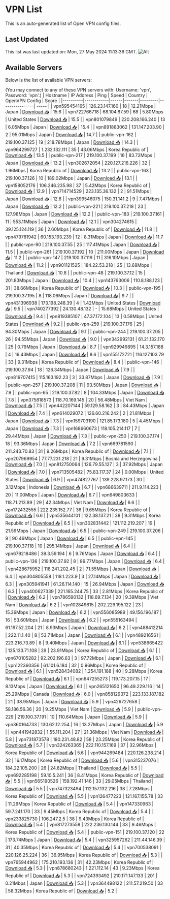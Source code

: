 # VPN List

This is an auto-generated list of Open VPN config files.

## Last Updated

This list was last updated on: Mon, 27 May 2024 11:13:36 GMT.
![Alt](https://repobeats.axiom.co/api/embed/186b98318ef1479477931607c1ad7d823f12451f.svg "Repobeats analytics image")

## Available Servers

Below is the list of available VPN servers:

(You may connect to any of these VPN servers with: Username: 'vpn', Password: 'vpn'.)
| Hostname | IP Address | Ping | Speed | Country | OpenVPN Config | Score |
|----------|------------|------|-------|---------|----------------| ----- |
| vpn595454165 | 126.23.147.160 | 18 | 12.21Mbps | Japan | [Download 📥](./configs/server_0_JP.ovpn) | 15.6 |
| vpn722766718 | 68.104.87.59 | 68 | 5.80Mbps | United States | [Download 📥](./configs/server_1_US.ovpn) | 15.5 |
| vpn801079849 | 220.208.166.240 | 13 | 6.05Mbps | Japan | [Download 📥](./configs/server_2_JP.ovpn) | 15.4 |
| vpn891883062 | 131.147.203.90 | 2 | 95.01Mbps | Japan | [Download 📥](./configs/server_3_JP.ovpn) | 14.7 |
| public-vpn-162 | 219.100.37.125 | 19 | 218.78Mbps | Japan | [Download 📥](./configs/server_4_JP.ovpn) | 14.3 |
| vpn964299727 | 1.232.132.111 | 35 | 43.06Mbps | Korea Republic of | [Download 📥](./configs/server_5_KR.ovpn) | 13.5 |
| public-vpn-217 | 219.100.37.199 | 16 | 83.72Mbps | Japan | [Download 📥](./configs/server_6_JP.ovpn) | 13.2 |
| vpn302672054 | 220.127.216.226 | 32 | 1.96Mbps | Korea Republic of | [Download 📥](./configs/server_7_KR.ovpn) | 13.2 |
| public-vpn-163 | 219.100.37.126 | 10 | 189.02Mbps | Japan | [Download 📥](./configs/server_8_JP.ovpn) | 13.1 |
| vpn158052176 | 106.246.235.98 | 37 | 5.42Mbps | Korea Republic of | [Download 📥](./configs/server_9_KR.ovpn) | 12.9 |
| vpn714714529 | 223.135.36.132 | 2 | 91.51Mbps | Japan | [Download 📥](./configs/server_10_JP.ovpn) | 12.6 |
| vpn399546075 | 150.31.141.2 | 9 | 7.47Mbps | Japan | [Download 📥](./configs/server_11_JP.ovpn) | 12.2 |
| public-vpn-221 | 219.100.37.218 | 23 | 127.98Mbps | Japan | [Download 📥](./configs/server_12_JP.ovpn) | 12.2 |
| public-vpn-183 | 219.100.37.161 | 11 | 553.11Mbps | Japan | [Download 📥](./configs/server_13_JP.ovpn) | 12.1 |
| vpn304274615 | 39.125.124.119 | 36 | 2.60Mbps | Korea Republic of | [Download 📥](./configs/server_14_KR.ovpn) | 11.8 |
| vpn479781942 | 60.153.193.239 | 12 | 8.31Mbps | Japan | [Download 📥](./configs/server_15_JP.ovpn) | 11.7 |
| public-vpn-90 | 219.100.37.55 | 25 | 117.41Mbps | Japan | [Download 📥](./configs/server_16_JP.ovpn) | 11.5 |
| public-vpn-261 | 219.100.37.192 | 10 | 211.00Mbps | Japan | [Download 📥](./configs/server_17_JP.ovpn) | 11.2 |
| public-vpn-147 | 219.100.37.119 | 11 | 316.10Mbps | Japan | [Download 📥](./configs/server_18_JP.ovpn) | 11.2 |
| vpn901121525 | 184.22.53.218 | 25 | 13.68Mbps | Thailand | [Download 📥](./configs/server_19_TH.ovpn) | 10.8 |
| public-vpn-48 | 219.100.37.12 | 15 | 201.83Mbps | Japan | [Download 📥](./configs/server_20_JP.ovpn) | 10.4 |
| vpn143763006 | 110.8.188.123 | 31 | 38.66Mbps | Korea Republic of | [Download 📥](./configs/server_21_KR.ovpn) | 10.3 |
| public-vpn-195 | 219.100.37.195 | 8 | 118.06Mbps | Japan | [Download 📥](./configs/server_22_JP.ovpn) | 9.7 |
| vpn431396938 | 173.198.248.39 | 4 | 1.42Mbps | United States | [Download 📥](./configs/server_23_US.ovpn) | 9.5 |
| vpn740277392 | 24.130.48.132 | - | 15.68Mbps | United States | [Download 📥](./configs/server_24_US.ovpn) | 9.4 |
| vpn819385107 | 47.37.172.104 | 13 | 0.58Mbps | United States | [Download 📥](./configs/server_25_US.ovpn) | 9.2 |
| public-vpn-259 | 219.100.37.176 | 25 | 94.30Mbps | Japan | [Download 📥](./configs/server_26_JP.ovpn) | 9.1 |
| public-vpn-244 | 219.100.37.205 | 26 | 94.55Mbps | Japan | [Download 📥](./configs/server_27_JP.ovpn) | 9.0 |
| vpn342992131 | 61.21.132.170 | 25 | 0.79Mbps | Japan | [Download 📥](./configs/server_28_JP.ovpn) | 8.7 |
| vpn929949895 | 14.3.157.188 | 4 | 16.43Mbps | Japan | [Download 📥](./configs/server_29_JP.ovpn) | 8.6 |
| vpn155172721 | 116.127.103.79 | 33 | 9.31Mbps | Korea Republic of | [Download 📥](./configs/server_30_KR.ovpn) | 8.4 |
| public-vpn-146 | 219.100.37.94 | 18 | 126.34Mbps | Japan | [Download 📥](./configs/server_31_JP.ovpn) | 7.9 |
| vpn819707415 | 115.163.192.23 | 3 | 33.87Mbps | Japan | [Download 📥](./configs/server_32_JP.ovpn) | 7.9 |
| public-vpn-257 | 219.100.37.208 | 11 | 93.50Mbps | Japan | [Download 📥](./configs/server_33_JP.ovpn) | 7.9 |
| public-vpn-65 | 219.100.37.82 | 8 | 104.33Mbps | Japan | [Download 📥](./configs/server_34_JP.ovpn) | 7.8 |
| vpn375818573 | 118.70.169.145 | 20 | 56.48Mbps | Viet Nam | [Download 📥](./configs/server_35_VN.ovpn) | 7.5 |
| vpn442207144 | 59.129.58.162 | 3 | 84.43Mbps | Japan | [Download 📥](./configs/server_36_JP.ovpn) | 7.4 |
| vpn614029072 | 126.60.216.242 | 2 | 21.81Mbps | Japan | [Download 📥](./configs/server_37_JP.ovpn) | 7.3 |
| vpn159703190 | 121.85.173.180 | 5 | 4.45Mbps | Japan | [Download 📥](./configs/server_38_JP.ovpn) | 7.3 |
| vpn168660673 | 118.105.214.117 | 7 | 29.44Mbps | Japan | [Download 📥](./configs/server_39_JP.ovpn) | 7.3 |
| public-vpn-250 | 219.100.37.174 | 18 | 93.36Mbps | Japan | [Download 📥](./configs/server_40_JP.ovpn) | 7.2 |
| vpn669781590 | 211.243.70.83 | 31 | 9.26Mbps | Korea Republic of | [Download 📥](./configs/server_41_KR.ovpn) | 7.1 |
| vpn207969954 | 77.77.231.218 | 21 | 9.31Mbps | Bosnia and Herzegowina | [Download 📥](./configs/server_42_BA.ovpn) | 7.0 |
| vpn812750064 | 126.79.55.127 | 3 | 37.92Mbps | Japan | [Download 📥](./configs/server_43_JP.ovpn) | 7.0 |
| vpn713505482 | 75.83.117.37 | 24 | 0.00Mbps | United States | [Download 📥](./configs/server_44_US.ovpn) | 6.9 |
| vpn474827767 | 139.228.97.173 | 30 | 3.12Mbps | Indonesia | [Download 📥](./configs/server_45_ID.ovpn) | 6.7 |
| vpn686639711 | 211.9.114.223 | 20 | 11.00Mbps | Japan | [Download 📥](./configs/server_46_JP.ovpn) | 6.7 |
| vpn649803633 | 118.71.213.89 | 29 | 42.34Mbps | Viet Nam | [Download 📥](./configs/server_47_VN.ovpn) | 6.6 |
| vpn172432555 | 222.235.152.77 | 36 | 9.65Mbps | Korea Republic of | [Download 📥](./configs/server_48_KR.ovpn) | 6.6 |
| vpn535644101 | 122.38.137.21 | 38 | 9.31Mbps | Korea Republic of | [Download 📥](./configs/server_49_KR.ovpn) | 6.5 |
| vpn302831442 | 121.112.219.207 | 19 | 21.59Mbps | Japan | [Download 📥](./configs/server_50_JP.ovpn) | 6.5 |
| public-vpn-249 | 219.100.37.206 | 9 | 90.46Mbps | Japan | [Download 📥](./configs/server_51_JP.ovpn) | 6.5 |
| public-vpn-145 | 219.100.37.118 | 10 | 295.14Mbps | Japan | [Download 📥](./configs/server_52_JP.ovpn) | 6.4 |
| vpn679218486 | 39.3.59.194 | 6 | 9.76Mbps | Japan | [Download 📥](./configs/server_53_JP.ovpn) | 6.4 |
| public-vpn-136 | 219.100.37.92 | 8 | 89.77Mbps | Japan | [Download 📥](./configs/server_54_JP.ovpn) | 6.4 |
| vpn428675952 | 118.241.202.45 | 2 | 71.55Mbps | Japan | [Download 📥](./configs/server_55_JP.ovpn) | 6.4 |
| vpn304805558 | 118.1.223.9 | 3 | 27.14Mbps | Japan | [Download 📥](./configs/server_56_JP.ovpn) | 6.3 |
| vpn305941941 | 61.26.114.140 | 15 | 26.94Mbps | Japan | [Download 📥](./configs/server_57_JP.ovpn) | 6.3 |
| vpn400627339 | 221.165.244.75 | 33 | 2.81Mbps | Korea Republic of | [Download 📥](./configs/server_58_KR.ovpn) | 6.2 |
| vpn786590132 | 118.69.7.134 | 20 | 9.39Mbps | Viet Nam | [Download 📥](./configs/server_59_VN.ovpn) | 6.2 |
| vpn102849615 | 202.229.195.122 | 23 | 15.36Mbps | Japan | [Download 📥](./configs/server_60_JP.ovpn) | 6.2 |
| vpn556085989 | 49.156.196.187 | 16 | 53.60Mbps | Japan | [Download 📥](./configs/server_61_JP.ovpn) | 6.2 |
| vpn555163494 | 61.197.52.204 | 21 | 8.93Mbps | Japan | [Download 📥](./configs/server_62_JP.ovpn) | 6.2 |
| vpn488412214 | 222.11.1.40 | 8 | 53.71Mbps | Japan | [Download 📥](./configs/server_63_JP.ovpn) | 6.1 |
| vpn489216561 | 223.216.73.89 | 8 | 9.40Mbps | Japan | [Download 📥](./configs/server_64_JP.ovpn) | 6.1 |
| vpn538665422 | 125.133.71.108 | 29 | 23.91Mbps | Korea Republic of | [Download 📥](./configs/server_65_KR.ovpn) | 6.1 |
| vpn670105282 | 92.202.196.63 | 3 | 97.72Mbps | Japan | [Download 📥](./configs/server_66_JP.ovpn) | 6.1 |
| vpn122360356 | 61.101.6.184 | 32 | 0.96Mbps | Korea Republic of | [Download 📥](./configs/server_67_KR.ovpn) | 6.1 |
| vpn528434082 | 1.254.191.188 | 40 | 9.28Mbps | Korea Republic of | [Download 📥](./configs/server_68_KR.ovpn) | 6.1 |
| vpn647255273 | 119.173.207.15 | 17 | 8.13Mbps | Japan | [Download 📥](./configs/server_69_JP.ovpn) | 6.1 |
| vpn265121650 | 96.49.229.116 | 14 | 25.29Mbps | Canada | [Download 📥](./configs/server_70_CA.ovpn) | 6.0 |
| vpn858129372 | 223.133.187.182 | 21 | 38.95Mbps | Japan | [Download 📥](./configs/server_71_JP.ovpn) | 5.9 |
| vpn426727658 | 58.186.56.36 | 20 | 9.25Mbps | Viet Nam | [Download 📥](./configs/server_72_VN.ovpn) | 5.9 |
| public-vpn-229 | 219.100.37.191 | 10 | 110.64Mbps | Japan | [Download 📥](./configs/server_73_JP.ovpn) | 5.9 |
| vpn360164733 | 130.62.12.254 | 16 | 13.27Mbps | Japan | [Download 📥](./configs/server_74_JP.ovpn) | 5.9 |
| vpn441942832 | 1.55.111.204 | 27 | 21.36Mbps | Viet Nam | [Download 📥](./configs/server_75_VN.ovpn) | 5.8 |
| vpn731873578 | 180.231.48.82 | 58 | 23.25Mbps | Korea Republic of | [Download 📥](./configs/server_76_KR.ovpn) | 5.7 |
| vpn324263365 | 222.110.157.169 | 37 | 32.96Mbps | Korea Republic of | [Download 📥](./configs/server_77_KR.ovpn) | 5.6 |
| vpn944269484 | 220.126.238.214 | 32 | 16.17Mbps | Korea Republic of | [Download 📥](./configs/server_78_KR.ovpn) | 5.6 |
| vpn315237076 | 184.22.105.200 | 26 | 24.82Mbps | Thailand | [Download 📥](./configs/server_79_TH.ovpn) | 5.5 |
| vpn692285198 | 59.10.5.241 | 36 | 8.41Mbps | Korea Republic of | [Download 📥](./configs/server_80_KR.ovpn) | 5.5 |
| vpn565190526 | 159.192.41.146 | 33 | 29.05Mbps | Thailand | [Download 📥](./configs/server_81_TH.ovpn) | 5.5 |
| vpn747323494 | 112.157.132.216 | 38 | 7.28Mbps | Korea Republic of | [Download 📥](./configs/server_82_KR.ovpn) | 5.5 |
| vpn126477223 | 121.167.155.78 | 33 | 11.29Mbps | Korea Republic of | [Download 📥](./configs/server_83_KR.ovpn) | 5.4 |
| vpn147330963 | 59.7.241.170 | 33 | 9.45Mbps | Korea Republic of | [Download 📥](./configs/server_84_KR.ovpn) | 5.4 |
| vpn233825730 | 106.247.2.5 | 38 | 9.43Mbps | Korea Republic of | [Download 📥](./configs/server_85_KR.ovpn) | 5.4 |
| vpn817273558 | 222.236.130.144 | 33 | 9.46Mbps | Korea Republic of | [Download 📥](./configs/server_86_KR.ovpn) | 5.4 |
| public-vpn-151 | 219.100.37.120 | 22 | 173.74Mbps | Japan | [Download 📥](./configs/server_87_JP.ovpn) | 5.4 |
| vpn325957262 | 211.44.146.39 | 31 | 40.35Mbps | Korea Republic of | [Download 📥](./configs/server_88_KR.ovpn) | 5.4 |
| vpn700538091 | 220.126.25.224 | 36 | 36.95Mbps | Korea Republic of | [Download 📥](./configs/server_89_KR.ovpn) | 5.3 |
| vpn765944962 | 175.210.193.136 | 31 | 42.23Mbps | Korea Republic of | [Download 📥](./configs/server_90_KR.ovpn) | 5.3 |
| vpn878680243 | 1.221.112.14 | 43 | 9.23Mbps | Korea Republic of | [Download 📥](./configs/server_91_KR.ovpn) | 5.3 |
| vpn724393492 | 210.171.147.133 | 201 | 0.21Mbps | Japan | [Download 📥](./configs/server_92_JP.ovpn) | 5.3 |
| vpn364498122 | 211.57.219.50 | 33 | 58.32Mbps | Korea Republic of | [Download 📥](./configs/server_93_KR.ovpn) | 5.2 |
